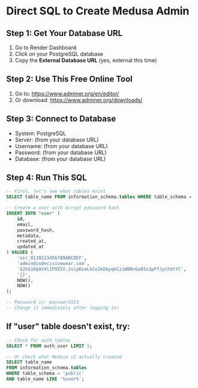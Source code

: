 # Direct SQL to Create Medusa Admin

## Step 1: Get Your Database URL
1. Go to Render Dashboard
2. Click on your PostgreSQL database
3. Copy the **External Database URL** (yes, external this time)

## Step 2: Use This Free Online Tool
1. Go to: https://www.adminer.org/en/editor/
2. Or download: https://www.adminer.org/downloads/

## Step 3: Connect to Database
- System: PostgreSQL
- Server: (from your database URL)
- Username: (from your database URL)
- Password: (from your database URL)
- Database: (from your database URL)

## Step 4: Run This SQL
```sql
-- First, let's see what tables exist
SELECT table_name FROM information_schema.tables WHERE table_schema = 'public';

-- Create a user with bcrypt password hash
INSERT INTO "user" (
    id,
    email,
    password_hash,
    metadata,
    created_at,
    updated_at
) VALUES (
    'usr_01J0123456789ABCDEF',
    'admin@indecisivewear.com',
    '$2b$10$AV4l1P9Z5V.2xlpKLmLkCe2kDbyqkCziWBNnGa03x3pFfJychXtYC',
    '{}',
    NOW(),
    NOW()
);

-- Password is: password123
-- Change it immediately after logging in!
```

## If "user" table doesn't exist, try:
```sql
-- Check for auth tables
SELECT * FROM auth_user LIMIT 1;

-- Or check what Medusa v2 actually created
SELECT table_name 
FROM information_schema.tables 
WHERE table_schema = 'public' 
AND table_name LIKE '%user%';
```